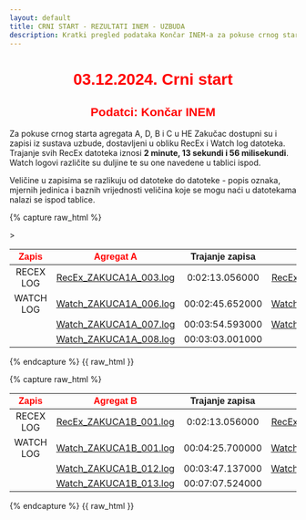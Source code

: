 ```yaml
---
layout: default
title: CRNI START - REZULTATI INEM - UZBUDA
description: Kratki pregled podataka Končar INEM-a za pokuse crnog starta u HE Zakučac
---
```


<h1 style="text-align: center; font-family: Helvetica; color: red">03.12.2024. Crni start</h1>
<h2 style="text-align: center; font-family: Helvetica; color: red">Podatci: Končar INEM</h2>

Za pokuse crnog starta agregata A, D, B i C u HE Zakučac dostupni su i zapisi iz sustava uzbude,
dostavljeni u obliku RecEx i Watch log datoteka. Trajanje svih RecEx datoteka iznosi **2 minute, 13 sekundi i 56 milisekundi**.
Watch logovi različite su duljine te su one navedene u tablici ispod. 

Veličine u zapisima se razlikuju od datoteke do datoteke - popis oznaka, mjernih jedinica i baznih vrijednosti veličina koje se mogu naći u datotekama nalazi se ispod tablice. 

{% capture raw_html %}
<table>
    <thead>
        <tr>
            <th style="text-align:center; font-family: Helvetica; color: red">Zapis</th>
            <th style="text-align:center; font-family: Helvetica; color: red">Agregat A</th>
            <th style="text-align:center; font-family: Helvetica">Trajanje zapisa</th>
            <th style="text-align:center; font-family: Helvetica; color: red">Agregat D</th>
            <th style="text-align:center; font-family: Helvetica">Trajanje zapisa</th>>            
        </tr>
    </thead>
    <tbody>
        <tr>
            <td style="text-align:center">RECEX LOG</td>
            <td style="text-align:center"><a href="{{ site.baseurl }}/recex_zakuca1a_003/">RecEx_ZAKUCA1A_003.log</a></td>
            <td style="text-align:center">0:02:13.056000</td>
            <td style="text-align:center"><a href="{{ site.baseurl }}/recex_zakuca1d_001/">RecEx_ZAKUCA1D_001.log</a></td>
            <td style="text-align:center">0:02:13.056000</td>
        </tr>
        <tr>
            <td style="text-align:center">WATCH LOG</td>
            <td style="text-align:center"><a href="{{ site.baseurl }}/watch_zakuca1a_006/">Watch_ZAKUCA1A_006.log</a></td>
            <td style="text-align:center">00:02:45.652000</td>
            <td style="text-align:center"><a href="{{ site.baseurl }}/watch_zakuca1d_006/">Watch_ZAKUCA1D_006.log</a></td>            
            <td style="text-align:center">00:03:50.937000</td>            
        </tr>
        <tr>
            <td style="text-align:center"></td>
            <td style="text-align:center"><a href="{{ site.baseurl }}/watch_zakuca1a_007/">Watch_ZAKUCA1A_007.log</a></td>
            <td style="text-align:center">00:03:54.593000</td>
            <td style="text-align:center"><a href="{{ site.baseurl }}/watch_zakuca1d_007/">Watch_ZAKUCA1D_007.log</a></td>            
            <td style="text-align:center">00:03:31.879000</td>
        </tr>
        <tr>
            <td style="text-align:center"></td>
            <td style="text-align:center"><a href="{{ site.baseurl }}/watch_zakuca1a_008/">Watch_ZAKUCA1A_008.log</a></td>
            <td style="text-align:center">00:03:03.001000</td>
            <td style="text-align:center">-</td>
            <td style="text-align:center">-</td>
        </tr>
    </tbody>
</table>
{% endcapture %}
{{ raw_html }}

{% capture raw_html %}
<table>
    <thead>
        <tr>
            <th style="text-align:center; font-family: Helvetica; color: red">Zapis</th>
            <th style="text-align:center; font-family: Helvetica; color: red">Agregat B</th>
            <th style="text-align:center; font-family: Helvetica">Trajanje zapisa</th>
            <th style="text-align:center; font-family: Helvetica; color: red">Agregat C</th>
            <th style="text-align:center; font-family: Helvetica">Trajanje zapisa</th>            
        </tr>
    </thead>
    <tbody>
        <tr>
            <td style="text-align:center">RECEX LOG</td>
            <td style="text-align:center"><a href="{{ site.baseurl }}/recex_zakuca1b_001/">RecEx_ZAKUCA1B_001.log</a></td>
            <td style="text-align:center">0:02:13.056000</td>
            <td style="text-align:center"><a href="{{ site.baseurl }}/recex_zakuca1c_034/">RecEx_ZAKUCA1C_034.log</a></td>
            <td style="text-align:center">0:02:13.056000</td>
        </tr>
        <tr>
            <td style="text-align:center">WATCH LOG</td>
            <td style="text-align:center"><a href="{{ site.baseurl }}/watch_zakuca1b_001/">Watch_ZAKUCA1B_001.log</a></td>            
            <td style="text-align:center">00:04:25.700000</td>
            <td style="text-align:center"><a href="{{ site.baseurl }}/watch_zakuca1c_007/">Watch_ZAKUCA1C_007.log</a></td>            
            <td style="text-align:center">00:03:29.419000</td>
        </tr>
        <tr>
            <td style="text-align:center"></td>
            <td style="text-align:center"><a href="{{ site.baseurl }}/watch_zakuca1b_012/">Watch_ZAKUCA1B_012.log</a></td>            
            <td style="text-align:center">00:03:47.137000</td>
            <td style="text-align:center"><a href="{{ site.baseurl }}/watch_zakuca1c_008/">Watch_ZAKUCA1C_008.log</a></td>            
            <td style="text-align:center">00:03:31.128000</td>
        </tr>
        <tr>
            <td style="text-align:center"></td>
            <td style="text-align:center"><a href="{{ site.baseurl }}/watch_zakuca1b_013/">Watch_ZAKUCA1B_013.log</a></td>            
            <td style="text-align:center">00:07:07.524000</td>
            <td style="text-align:center">-</td>
            <td style="text-align:center">-</td>
        </tr>
    </tbody>
</table>
{% endcapture %}
{{ raw_html }}






